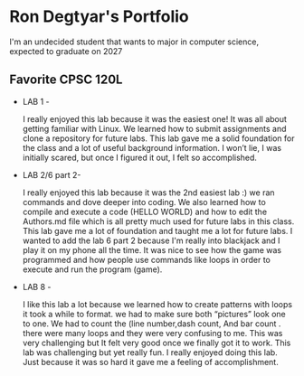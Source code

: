 # Ron Degtyar's Portfolio

I'm an undecided student that wants to major in computer science, expected to graduate on 2027

## Favorite CPSC 120L
* LAB 1 -
 
  I really enjoyed this lab because it was the easiest one! It was all about getting familiar with Linux. We learned how to submit assignments and clone a repository for future labs. This lab gave me a solid foundation for the class and a lot of useful background information. I won’t lie, I was initially scared, but once I figured it out, I felt so accomplished.

* LAB 2/6 part 2-
 
  I really enjoyed this lab because it was the 2nd easiest lab :) we ran commands and dove deeper into coding. We also learned how to compile and execute a code (HELLO WORLD) and how to edit the Authors.md file which is all pretty much used for future labs in this class. This lab gave me a lot of foundation and taught me a lot for future labs. I wanted to add the lab 6 part 2 because I'm really into blackjack and I play it on my phone all the time. It was nice to see how the game was programmed and how people use commands like loops in order to execute and run the program (game).
 
* LAB 8 -
 
  I like this lab a lot because we learned how to create patterns with loops it took a while to format. we had to make sure both “pictures” look one to one. We had to count the (line number,dash count, And bar count . there were many loops and they were very confusing to me. This was very challenging but It felt very good once we finally got it to work. This lab was challenging but yet really fun. I really enjoyed doing this lab. Just because it was so hard it gave me a feeling of accomplishment.
